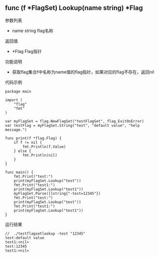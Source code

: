 ## func (f *FlagSet) Lookup(name string) *Flag

参数列表
- name string  flag名称

返回值
- *Flag Flag指针

功能说明
- 获取flag集合f中名称为name值的flag指针，如果对应的flag不存在，返回nil

代码示例
    
    package main
    
    import (
    	"flag"
    	"fmt"
    )
    
    var myFlagSet = flag.NewFlagSet("testFlagSet", flag.ExitOnError)
    var testFlag = myFlagSet.String("test", "default value", "help message.")
    
    func print(f *flag.Flag) {
    	if f != nil {
    		fmt.Println(f.Value)
    	} else {
    		fmt.Println(nil)
    	}
    }
    
    func main() {
    	fmt.Print("test:")
    	print(myFlagSet.Lookup("test"))
    	fmt.Print("test1:")
    	print(myFlagSet.Lookup("test1"))
    	myFlagSet.Parse([]string{"-test=12345"})
    	fmt.Print("test:")
    	print(myFlagSet.Lookup("test"))
    	fmt.Print("test1:")
    	print(myFlagSet.Lookup("test1"))
    }
    
运行结果

    //  ./testflagsetlookup -test "12345"      
    test:default value
    test1:<nil>
    test:12345
    test1:<nil>
